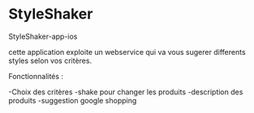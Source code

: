 # StyleShaker
StyleShaker-app-ios 

cette application exploite un webservice qui va vous sugerer differents styles selon vos critères.

Fonctionnalités : 

-Choix des critères
-shake pour changer les produits
-description des produits
-suggestion google shopping
